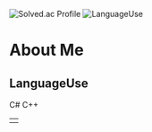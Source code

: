 ![Solved.ac Profile](https://mazassumnida.wtf/api/generate_badge?boj=buelk489)
![LanguageUse](https://github-readme-stats.vercel.app/api/top-langs/?username=neeko-onTheRoad&layout=compact&theme=dark)

# About Me

## LanguageUse
<table>
  <td>
    <tr>
      C#
    </tr>
    <tr>
      C++
    </tr>
  </td>
</table>
